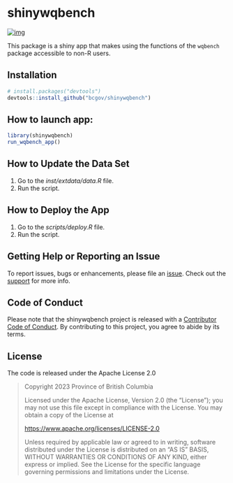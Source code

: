 
# shinywqbench

<!-- badges: start -->

[![img](https://img.shields.io/badge/Lifecycle-Experimental-339999)](https://github.com/bcgov/repomountie/blob/master/doc/lifecycle-badges.md)
<!-- badges: end -->

This package is a shiny app that makes using the functions of the
`wqbench` package accessible to non-R users.

## Installation

``` r
# install.packages("devtools")
devtools::install_github("bcgov/shinywqbench")
```

## How to launch app:

``` r
library(shinywqbench)
run_wqbench_app()
```

## How to Update the Data Set

1.  Go to the *inst/extdata/data.R* file.
2.  Run the script.

## How to Deploy the App

1.  Go to the *scripts/deploy.R* file.
2.  Run the script.

## Getting Help or Reporting an Issue

To report issues, bugs or enhancements, please file an
[issue](https://github.com/bcgov/wqbench/issues). Check out the
[support](https://github.com/bcgov/wqbench/blob/main/.github/SUPPORT.md)
for more info.

## Code of Conduct

Please note that the shinywqbench project is released with a
[Contributor Code of
Conduct](https://github.com/bcgov/shinywqbench/CODE_OF_CONDUCT.md). By
contributing to this project, you agree to abide by its terms.

## License

The code is released under the Apache License 2.0

> Copyright 2023 Province of British Columbia
>
> Licensed under the Apache License, Version 2.0 (the “License”); you
> may not use this file except in compliance with the License. You may
> obtain a copy of the License at
>
> <https://www.apache.org/licenses/LICENSE-2.0>
>
> Unless required by applicable law or agreed to in writing, software
> distributed under the License is distributed on an “AS IS” BASIS,
> WITHOUT WARRANTIES OR CONDITIONS OF ANY KIND, either express or
> implied. See the License for the specific language governing
> permissions and limitations under the License.
